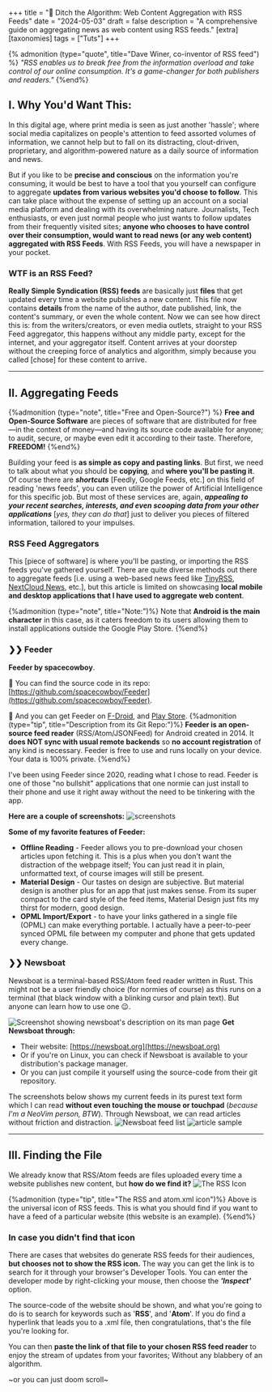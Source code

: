+++
title = "📰 Ditch the Algorithm: Web Content Aggregation with RSS Feeds"
date = "2024-05-03"
draft = false
description = "A comprehensive guide on aggregating news as web content using RSS feeds."
[extra]
[taxonomies]
tags = ["Tuts"]
+++


{% admonition (type="quote", title="Dave Winer, co-inventor of RSS feed") %}
*"RSS enables us to break free from the information overload and take control of our online consumption. It's a game-changer for both publishers and readers."*
{%end%}

## I. Why You'd Want This:
In this digital age, where print media is seen as just another 'hassle'; where social media capitalizes on people's attention to feed assorted volumes of information, we cannot help but to fall on its distracting, clout-driven, proprietary, and algorithm-powered nature as a daily source of information and news.

But if you like to be **precise and conscious** on the information you're consuming, it would be best to have a tool that you yourself can configure to aggregate **updates from various websites you'd choose to follow**. This can take place without the expense of setting up an account on a social media platform and dealing with its overwhelming nature. Journalists, Tech enthusiasts, or even just normal people who just wants to follow updates from their frequently visited sites; **anyone who chooses to have control over their consumption, would want to read news (or any web content) aggregated with RSS Feeds**. With RSS Feeds, you will have a newspaper in your pocket.

### WTF is an RSS Feed?
**Really Simple Syndication (RSS) feeds** are basically just **files** that get updated every time a website publishes a new content. This file now contains **details** from the name of the author, date published, link, the content's summary, or even the whole content. Now we can see how direct this is: from the writers/creators, or even media outlets, straight to your RSS Feed aggregator, this happens without any middle party, except for the internet, and your aggregator itself. Content arrives at your doorstep without the creeping force of analytics and algorithm, simply because you called [chose] for these content to arrive.

---
## II. Aggregating Feeds
{%admonition (type="note", title="Free and Open-Source?") %}
**Free and Open-Source Software** are pieces of software that are distributed for free—in the context of money—and having its source code available for anyone; to audit, secure, or maybe even edit it according to their taste. Therefore, **FREEDOM!**
{%end%}

Building your feed is **as simple as copy and pasting links**. But first, we need to talk about what you should be **copying**, and **where you'll be pasting it**. Of course there are ***shortcuts*** [Feedly, Google Feeds, etc.] on this field of reading 'news feeds', you can even utilize the power of Artificial Intelligence for this specific job. But most of these services are, again, ***appealing to your recent searches, interests, and even scooping data from your other applications*** [*yes, they can do that*] just to deliver you pieces of filtered information, tailored to your impulses.

### RSS Feed Aggregators
This [piece of software] is where you'll be pasting, or importing the RSS feeds you've gathered yourself. There are quite diverse methods out there to aggregate feeds [i.e. using a web-based news feed like [TinyRSS](https://tt-rss.org/), [NextCloud News](https://apps.nextcloud.com/apps/news), etc.], but this article is limited on showcasing **local mobile and desktop applications that I have used to aggregate web content**.

{%admonition (type="note", title="Note:")%}
Note that **Android is the main character** in this case, as it caters freedom to its users allowing them to install applications outside the Google Play Store. 
{%end%}
### ❯❯ Feeder
**Feeder by spacecowboy**.

💽 You can find the source code in its repo: [https://github.com/spacecowboy/Feeder](https://github.com/spacecowboy/Feeder).

💽 And you can get Feeder on [F-Droid](https://f-droid.org/repository/browse/?fdid=com.nononsenseapps.feeder), and [Play Store](https://play.google.com/store/apps/details?id=com.nononsenseapps.feeder.play).
{%admonition (type="tip", title="Description from its Git Repo:")%}
**Feeder is an open-source feed reader** (RSS/Atom/JSONFeed) for Android created in 2014. It **does NOT sync with usual remote backends** so **no account registration** of any kind is necessary. Feeder is free to use and runs locally on your device. Your data is 100% private.
{%end%}

I've been using Feeder since 2020, reading what I chose to read. Feeder is one of those "no bullshit" applications that one normie can just install to their phone and use it right away without the need to be tinkering with the app. 

**Here are a couple of screenshots:** 
![screenshots](ss.png) 

**Some of my favorite features of Feeder:**
- **Offline Reading** - Feeder allows you to pre-download your chosen articles upon fetching it. This is a plus when you don't want the distraction of the webpage itself; You can just read it in plain, unformatted text, of course images will still be present. 
- **Material Design** - Our tastes on design are subjective. But material design is another plus for an app that just makes sense. From its super compact to the card style of the feed items, Material Design just fits my thirst for modern, good design.
- **OPML Import/Export** - to have your links gathered in a single file (OPML) can make everything portable. I actually have a peer-to-peer synced OPML file between my computer and phone that gets updated every change.

### ❯❯ Newsboat 
Newsboat is a terminal-based RSS/Atom feed reader written in Rust. This might not be a user friendly choice (for normies of course) as this runs on a terminal (that black window with a blinking cursor and plain text). But anyone can learn how to use one 😉.

![Screenshot showing newsboat's description on its man page](ss-newsboat-0.png) 
**Get Newsboat through:** 
- Their website: [https://newsboat.org](https://newsboat.org)
- Or if you're on Linux, you can check if Newsboat is available to your distribution's package manager.
- Or you can just compile it yourself using the source-code from their git repository.

The screenshots below shows my current feeds in its purest text form which I can read **without even touching the mouse or touchpad** (*because I'm a NeoVim person, BTW*). Through Newsboat, we can read articles without friction and distraction.
![Newsboat feed list](ss-newsboat.png) 
![article sample](newsboat-feed.png) 


---

## III. Finding the File
We already know that RSS/Atom feeds are files uploaded every time a website publishes new content, but **how do we find it?**
![The RSS Icon](rss-icon.png) 

{%admonition (type="tip", title="The RSS and atom.xml icon")%}
Above is the universal icon of RSS feeds. This is what you should find if you want to have a feed of a particular website (this website is an example).
{%end%}

### In case you didn't find that icon
There are cases that websites do generate RSS feeds for their 
audiences, **but chooses not to show the RSS icon.** The way you can get the link is to search for it through your browser's Developer Tools. You can enter the developer mode by right-clicking your mouse, then choose the ***'Inspect'*** option. 

The source-code of the website should be shown, and what you're going to do is to search for keywords such as '**RSS**', and '**Atom**'. If you do find a hyperlink that leads you to a .xml file, then congratulations, that's the file you're looking for.

You can then **paste the link of that file to your chosen RSS feed reader** to enjoy the stream of updates from your favorites; Without any blabbery of an algorithm.


~or you can just doom scroll~
